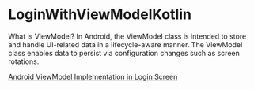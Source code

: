 # LoginWithViewModelKotlin
What is ViewModel?
In Android, the ViewModel class is intended to store and handle UI-related data in a lifecycle-aware manner. The ViewModel class enables data to persist via configuration changes such as screen rotations.

[Android ViewModel Implementation in Login Screen](https://rrtutors.com/tutorials/how-to-design-and-implement-login-screen-with-viewmodel-pattern-using-kotlin)
